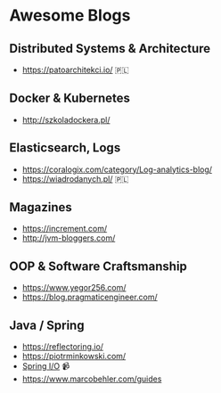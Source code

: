 # Awesome Blogs

## Distributed Systems & Architecture
* https://patoarchitekci.io/ 🇵🇱

## Docker & Kubernetes
* http://szkoladockera.pl/

## Elasticsearch, Logs
* https://coralogix.com/category/Log-analytics-blog/
* https://wiadrodanych.pl/ 🇵🇱

## Magazines
* https://increment.com/
* http://jvm-bloggers.com/

## OOP & Software Craftsmanship 
* https://www.yegor256.com/
* https://blog.pragmaticengineer.com/

## Java / Spring
* https://reflectoring.io/ 
* https://piotrminkowski.com/
* [Spring I/O](https://www.youtube.com/channel/UCLMPXsvSrhNPN3i9h-u8PYg) 📹
* https://www.marcobehler.com/guides
